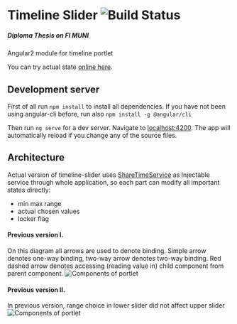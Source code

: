# Timeline Slider ![Build Status](https://travis-ci.org/piskula/timeline-slider.svg?branch=master)
##### Diploma Thesis on FI MUNI
Angular2 module for timeline portlet

You can try actual state [online here](https://timeline-slider.firebaseapp.com/).

## Development server

First of all run `npm install` to install all dependencies.
If you have not been using angular-cli before, run also `npm install -g @angular/cli`

Then run `ng serve` for a dev server. Navigate to [localhost:4200](http://localhost:4200/). The app will automatically
reload if you change any of the source files.

## Architecture
Actual version of timeline-slider uses [ShareTimeService](src/app/time-service/share-time.service.ts) as Injectable
service through whole application, so each part can modify all important states directly:
- min max range
- actual chosen values
- locker flag

#### Previous version I.
On this diagram all arrows are used to denote binding. Simple arrow denotes one-way binding, two-way arrow
denotes two-way binding. Red dashed arrow denotes accessing (reading value in) child component from parent component.
![Components of portlet](https://docs.google.com/uc?id=0BwSahQl2pAtueUFHQVBtS1VEalE)

#### Previous version II.
In previous version, range choice in lower slider did not affect upper slider
![Components of portlet](https://docs.google.com/uc?id=0BwSahQl2pAtuRGQxU01zMEVydUE)
